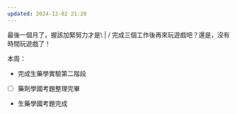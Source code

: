 ```yaml
---
updated: 2024-12-02 21:20
---
```

最後一個月了，握該加緊努力才是\ | /
完成三個工作後再來玩遊戲吧？還是，沒有時間玩遊戲了！

本周：
- 完成生藥學實驗第二階段
- [ ] 藥劑學國考題整理完畢
- 生藥學國考題完成
